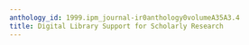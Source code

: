 ```yaml
---
anthology_id: 1999.ipm_journal-ir0anthology0volumeA35A3.4
title: Digital Library Support for Scholarly Research
---
```

